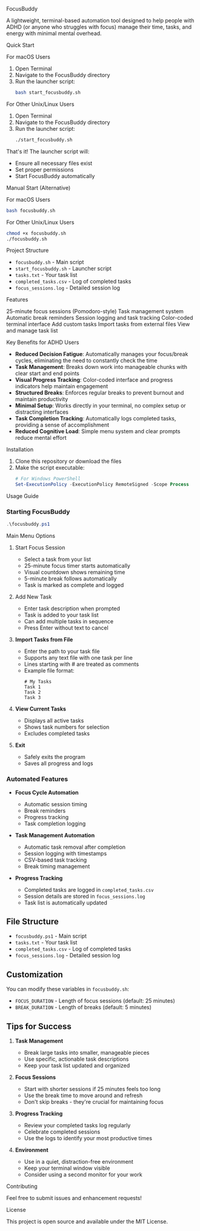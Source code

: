 FocusBuddy 

A lightweight, terminal-based automation tool designed to help people with ADHD (or anyone who struggles with focus) manage their time, tasks, and energy with minimal mental overhead.

Quick Start

For macOS Users
1. Open Terminal
2. Navigate to the FocusBuddy directory
3. Run the launcher script:
   ```bash
   bash start_focusbuddy.sh
   ```

For Other Unix/Linux Users
1. Open Terminal
2. Navigate to the FocusBuddy directory
3. Run the launcher script:
   ```bash
   ./start_focusbuddy.sh
   ```

That's it! The launcher script will:
- Ensure all necessary files exist
- Set proper permissions
- Start FocusBuddy automatically

Manual Start (Alternative)

For macOS Users
```bash
bash focusbuddy.sh
```

For Other Unix/Linux Users
```bash
chmod +x focusbuddy.sh
./focusbuddy.sh
```

Project Structure

- `focusbuddy.sh` - Main script
- `start_focusbuddy.sh` - Launcher script
- `tasks.txt` - Your task list
- `completed_tasks.csv` - Log of completed tasks
- `focus_sessions.log` - Detailed session log

Features

25-minute focus sessions (Pomodoro-style)
Task management system
Automatic break reminders
Session logging and task tracking
Color-coded terminal interface
Add custom tasks
Import tasks from external files
View and manage task list

Key Benefits for ADHD Users

- **Reduced Decision Fatigue**: Automatically manages your focus/break cycles, eliminating the need to constantly check the time
- **Task Management**: Breaks down work into manageable chunks with clear start and end points
- **Visual Progress Tracking**: Color-coded interface and progress indicators help maintain engagement
- **Structured Breaks**: Enforces regular breaks to prevent burnout and maintain productivity
- **Minimal Setup**: Works directly in your terminal, no complex setup or distracting interfaces
- **Task Completion Tracking**: Automatically logs completed tasks, providing a sense of accomplishment
- **Reduced Cognitive Load**: Simple menu system and clear prompts reduce mental effort



Installation

1. Clone this repository or download the files
2. Make the script executable:
   ```powershell
   # For Windows PowerShell
   Set-ExecutionPolicy -ExecutionPolicy RemoteSigned -Scope Process
   ```

Usage Guide

### Starting FocusBuddy
```powershell
.\focusbuddy.ps1
```

Main Menu Options

1. Start Focus Session
   - Select a task from your list
   - 25-minute focus timer starts automatically
   - Visual countdown shows remaining time
   - 5-minute break follows automatically
   - Task is marked as complete and logged

2. Add New Task
   - Enter task description when prompted
   - Task is added to your task list
   - Can add multiple tasks in sequence
   - Press Enter without text to cancel

3. **Import Tasks from File**
   - Enter the path to your task file
   - Supports any text file with one task per line
   - Lines starting with # are treated as comments
   - Example file format:
     ```
     # My Tasks
     Task 1
     Task 2
     Task 3
     ```

4. **View Current Tasks**
   - Displays all active tasks
   - Shows task numbers for selection
   - Excludes completed tasks

5. **Exit**
   - Safely exits the program
   - Saves all progress and logs

### Automated Features

- **Focus Cycle Automation**
  - Automatic session timing
  - Break reminders
  - Progress tracking
  - Task completion logging

- **Task Management Automation**
  - Automatic task removal after completion
  - Session logging with timestamps
  - CSV-based task tracking
  - Break timing management

- **Progress Tracking**
  - Completed tasks are logged in `completed_tasks.csv`
  - Session details are stored in `focus_sessions.log`
  - Task list is automatically updated

## File Structure

- `focusbuddy.ps1` - Main script
- `tasks.txt` - Your task list
- `completed_tasks.csv` - Log of completed tasks
- `focus_sessions.log` - Detailed session log

## Customization

You can modify these variables in `focusbuddy.sh`:
- `FOCUS_DURATION` - Length of focus sessions (default: 25 minutes)
- `BREAK_DURATION` - Length of breaks (default: 5 minutes)

## Tips for Success

1. **Task Management**
   - Break large tasks into smaller, manageable pieces
   - Use specific, actionable task descriptions
   - Keep your task list updated and organized

2. **Focus Sessions**
   - Start with shorter sessions if 25 minutes feels too long
   - Use the break time to move around and refresh
   - Don't skip breaks - they're crucial for maintaining focus

3. **Progress Tracking**
   - Review your completed tasks log regularly
   - Celebrate completed sessions
   - Use the logs to identify your most productive times

4. **Environment**
   - Use in a quiet, distraction-free environment
   - Keep your terminal window visible
   - Consider using a second monitor for your work

Contributing

Feel free to submit issues and enhancement requests!

License

This project is open source and available under the MIT License. 

